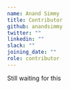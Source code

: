 ```yaml
---
name: Anand Simmy
title: Contributor
github: anandsimmy
twitter: ""
linkedin: ""
slack: ""
joining_date: ""
role: contributor
---
```


Still waiting for this
